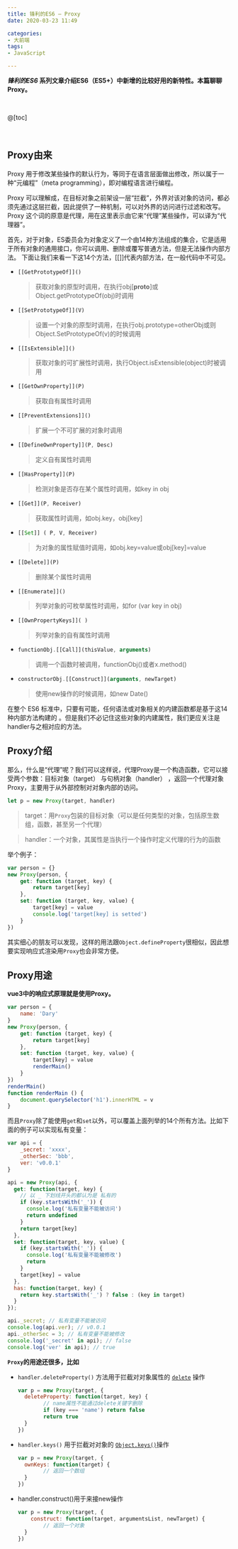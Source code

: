 ```yaml
---
title: 锋利的ES6 — Proxy
date: 2020-03-23 11:49

categories:
- 大前端
tags:
- JavaScript

---
```


***锋利的ES6* 系列文章介绍ES6（ES5+）中新增的比较好用的新特性。本篇聊聊Proxy。**

<br>

@[toc]

<br>

## Proxy由来

Proxy 用于修改某些操作的默认行为，等同于在语言层面做出修改，所以属于一种“元编程”（meta programming），即对编程语言进行编程。

Proxy 可以理解成，在目标对象之前架设一层“拦截”，外界对该对象的访问，都必须先通过这层拦截，因此提供了一种机制，可以对外界的访问进行过滤和改写。Proxy 这个词的原意是代理，用在这里表示由它来“代理”某些操作，可以译为“代理器”。

首先，对于对象，ES委员会为对象定义了一个由14种方法组成的集合，它是适用于所有对象的通用接口，你可以调用、删除或覆写普通方法，但是无法操作内部方法。 下面让我们来看一下这14个方法，[[]]代表内部方法，在一般代码中不可见。

- ```js
  [[GetPrototypeOf]]()
  ```

  > 获取对象的原型时调用，在执行obj[__proto__]或Object.getPrototypeOf(obj)时调用

  
  
- ```js
  [[SetPrototypeOf]](V)
  ```

  > 设置一个对象的原型时调用，在执行obj.prototype=otherObj或则Object.SetPrototypeOf(v)的时候调用

  
  
- ```js
  [[IsExtensible]]()
  ```

  > 获取对象的可扩展性时调用，执行Object.isExtensible(object)时被调用

  
  
- ```js
  [[GetOwnProperty]](P)
  ```

  > 获取自有属性时调用

  
  
- ```javascript
  [[PreventExtensions]]()
  ```

  > 扩展一个不可扩展的对象时调用

  
  
- ```javascript
  [[DefineOwnProperty]](P, Desc)
  ```

  > 定义自有属性时调用

  
  
- ```js
  [[HasProperty]](P)
  ```

  > 检测对象是否存在某个属性时调用，如key in obj

  
  
- ```js
  [[Get]](P, Receiver)
  ```

  > 获取属性时调用，如obj.key，obj[key]

  
  
- ```js
  [[Set]] ( P, V, Receiver)
  ```

  > 为对象的属性赋值时调用，如obj.key=value或obj[key]=value

  
  
- ```js
  [[Delete]](P)
  ```

  > 删除某个属性时调用

  
  
- ```js
  [[Enumerate]]()
  ```

  > 列举对象的可枚举属性时调用，如for (var key in obj)

  
  
- ```js
  [[OwnPropertyKeys]]( )
  ```

  > 列举对象的自有属性时调用

  
  
- ```js
  functionObj.[[Call]](thisValue, arguments)
  ```

  > 调用一个函数时被调用，functionObj()或者x.method()

  
  
- ```js
  constructorObj.[[Construct]](arguments, newTarget)
  ```

  > 使用new操作的时候调用，如new Date()



在整个 ES6 标准中，只要有可能，任何语法或对象相关的内建函数都是基于这14种内部方法构建的 。但是我们不必记住这些对象的内建属性，我们更应关注是handler与之相对应的方法。



## Proxy介绍

那么，什么是“代理”呢？我们可以这样说，代理Proxy是一个构造函数，它可以接受两个参数：目标对象（target） 与句柄对象（handler） ，返回一个代理对象Proxy，主要用于从外部控制对对象内部的访问。

```javascript
let p = new Proxy(target, handler)
```

>target：用`Proxy`包装的目标对象（可以是任何类型的对象，包括原生数组，函数，甚至另一个代理）

> handler：一个对象，其属性是当执行一个操作时定义代理的行为的函数

举个例子：

```js
var person = {}
new Proxy(person, {
    get: function (target, key) {
        return target[key]
    },
    set: function (target, key, value) {
        target[key] = value
        console.log('target[key] is setted')
    }
})
```

其实细心的朋友可以发现，这样的用法跟`Object.defineProperty`很相似，因此想要实现响应式渲染用`Proxy`也会非常方便。



## Proxy用途

**vue3中的响应式原理就是使用Proxy。**

```javascript
var person = {
    name: 'Dary'
}
new Proxy(person, {
    get: function (target, key) {
        return target[key]
    },
    set: function (target, key, value) {
        target[key] = value
        renderMain()
    }
})
renderMain()
function renderMain () {
    document.querySelector('h1').innerHTML = v
}
```



而且`Proxy`除了能使用`get`和`set`以外，可以覆盖上面列举的14个所有方法。比如下面的例子可以实现私有变量：

```js
var api = {
	_secret: 'xxxx',
	_otherSec: 'bbb',
	ver: 'v0.0.1'
}

api = new Proxy(api, {
  get: function(target, key) {
    // 以 _ 下划线开头的都认为是 私有的
    if (key.startsWith('_')) {
      console.log('私有变量不能被访问')
      return undefined
    }
    return target[key]
  },
  set: function(target, key, value) {
    if (key.startsWith('_')) {
      console.log('私有变量不能被修改')
      return
    }
    target[key] = value
  },
  has: function(target, key) {
    return key.startsWith('_') ? false : (key in target)
  }
});

api._secret; // 私有变量不能被访问
console.log(api.ver); // v0.0.1
api._otherSec = 3; // 私有变量不能被修改
console.log('_secret' in api); // false
console.log('ver' in api); // true
```



**`Proxy`的用途还很多，比如**

* `handler.deleteProperty()` 方法用于拦截对对象属性的 [`delete`](https://developer.mozilla.org/zh-CN/docs/Web/JavaScript/Reference/Operators/delete) 操作

  ```javascript
  var p = new Proxy(target, {
  	deleteProperty: function(target, key) {
          // name属性不能通过delete关键字删除
          if (key === 'name') return false
          return true
  	}
  })
  ```

  

* `handler.keys()` 用于拦截对对象的 [`Object.keys()`](https://developer.mozilla.org/en-US/docs/Web/JavaScript/Reference/Global_Objects/Object/keys)操作

  ```javascript
  var p = new Proxy(target, {
  	ownKeys: function(target) {
          // 返回一个数组
  	}
  })
  ```

  

* handler.construct()用于来接new操作

  ```js
  var p = new Proxy(target, {
      construct: function(target, argumentsList, newTarget) {
          // 返回一个对象
  	}
  })
  ```

  

